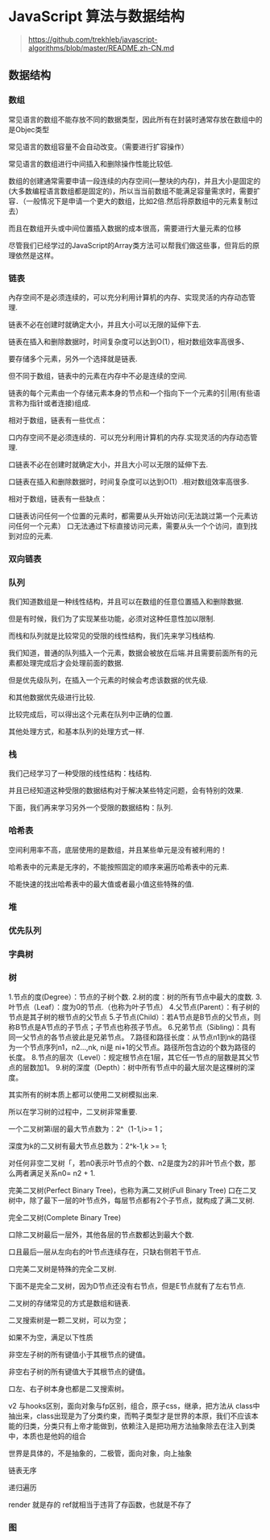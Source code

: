 # JavaScript 算法与数据结构

> https://github.com/trekhleb/javascript-algorithms/blob/master/README.zh-CN.md

## 数据结构

### 数组

常见语言的数组不能存放不同的数据类型，因此所有在封装时通常存放在数组中的是Objec类型

常见语言的数组容量不会自动改变。（需要进行扩容操作）

常见语言的数组进行中间插入和删除操作性能比较低.

数组的创建通常需要申请一段连续的内存空间(—整块的内存)，并且大小是固定的(大多数编程语言数组都是固定的)，所以当当前数组不能满足容量需求时，需要扩容．（一般情况下是申请一个更大的数组，比如2倍.然后将原数组中的元素复制过去）

而且在数组开头或中间位置插入数据的成本很高，需要进行大量元素的位移

尽管我们已经学过的JavaScript的Array类方法可以帮我们做这些事，但背后的原理依然是这样。

<!-- 查找 -->

### 链表

內存空间不是必须连续的，可以充分利用计算机的内存、实现灵活的内存动态管理.

链表不必在创建时就确定大小，并且大小可以无限的延伸下去.

链表在插入和删除数据时，时间复杂度可以达到O(1），相对数组效率高很多、

要存储多个元素，另外一个选择就是链表.

但不同于数组，链表中的元素在内存中不必是连续的空间.

链表的每个元素由一个存储元素本身的节点和—个指向下一个元素的引|用(有些语言称为指针或者连接)组成.

相对于数组，链表有一些优点：

口内存空间不是必须连续的．可以充分利用计算机的内存.实现灵活的内存动态管理.

口链表不必在创建时就确定大小，并且大小可以无限的延伸下去.

口链表在插入和删除数据时，时间复杂度可以达到O(1）.相对数组效率高很多.

相对于数组，链表有一些缺点：

口链表访问任何一个位置的元素时，都需要从头开始访问(无法跳过第一个元素访问任何一个元素） 口无法通过下标直接访问元素，需要从头一个个访问，直到找到对应的元素.

### 双向链表

### 队列

我们知道数组是一种线性结构，并且可以在数组的任意位置插入和删除数据.

但是有时候，我们为了实现某些功能，必须对这种任意性加以限制.

而栈和队列就是比较常见的受限的线性结构，我们先来学习栈结构.

我们知道，普通的队列插入一个元素，数据会被放在后端.并且需要前面所有的元素都处理完成后才会处理前面的数据.

但是优先级队列，在插入一个元素的时候会考虑该数据的优先级.

和其他数据优先级进行比较.

比较完成后，可以得出这个元素在队列中正确的位置.

其他处理方式，和基本队列的处理方式一样.

### 栈

我们己经学习了一种受限的线性结构：栈结构.

并且已经知道这种受限的数据结构对于解决某些特定问题，会有特别的效果.

下面，我们再来学习另外一个受限的数据结构：队列.

### 哈希表

空间利用率不高，底层使用的是数组，并且某些单元是没有被利用的！

哈希表中的元素是无序的，不能按照固定的顺序来遍历哈希表中的元素.

不能快速的找出哈希表中的最大值或者最小值这些特殊的值.

### 堆

### 优先队列

### 字典树

### 树

1.节点的度(Degree）：节点的子树个数.
2.树的度：树的所有节点中最大的度数.
3.叶节点（Leaf）：度为0的节点.（也称为叶子节点）
4.父节点(Parent）：有子树的节点是其子树的根节点的父节点
5.子节点(Child）：若A节点是B节点的父节点，则称B节点是A节点的子节点；子节点也称孩子节点。
6.兄弟节点（Sibling)：具有同一父节点的各节点彼此是兄弟节点。
7.路径和路径长度：从节点n1到nk的路径为一个节点序列n1，n2…,nk, ni是 ni+1的父节点。路径所包含边的个数为路径的长度。
8.节点的层次（Level）：规定根节点在1层，其它任一节点的层数是其父节点的层数加1。
9.树的深度（Depth）：树中所有节点中的最大层次是这棵树的深度。

其实所有的树本质上都可以使用二叉树模拟出来.

所以在学习树的过程中，二叉树非常重要.

一个二叉树第i层的最大节点数为：2^（1-1,i>= 1；

深度为k的二又树有最大节点总数为：2^k-1,k >= 1;

对任何非空二叉树「，若n0表示叶节点的个数、n2是度为2的非叶节点个数，那么两者满足关系n0= n2 + 1.

完美二叉树(Perfect Binary Tree)，也称为满二叉树(Full Binary Tree) 口在二叉树中，除了最下一层的叶节点外，每层节点都有2个子节点，就构成了满二叉树.

完全二叉树(Complete Binary Tree)

口除二叉树最后一层外，其他各层的节点数都达到最大个数.

口且最后—层从左向右的叶节点连续存在，只缺右侧若干节点.

口完美二叉树是特殊的完全二叉树.

下面不是完全二叉树，因为D节点还没有右节点，但是E节点就有了左右节点.

二叉树的存储常见的方式是数组和链表.

<!-- bst -->
二叉搜索树是一颗二叉树，可以为空；

如果不为空，满足以下性质

非空左子树的所有键值小于其根节点的键值。

非空右子树的所有键值大于其根节点的键值。

口左、右子树本身也都是二叉搜索树。

v2 与hooks区别，面向对象与fp区别，组合，原子css，继承，把方法从 class中抽出来，class出现是为了分类约束，而鸭子类型才是世界的本原，我们不应该本能的归类，分类只有上帝才能做到，依赖注入是把功用方法抽象除去在注入到类中，本质也是他妈的组合

世界是具体的，不是抽象的，二极管，面向对象，向上抽象

链表无序

递归遍历

render 就是存的
ref就相当于违背了存函数，也就是不存了

### 图
